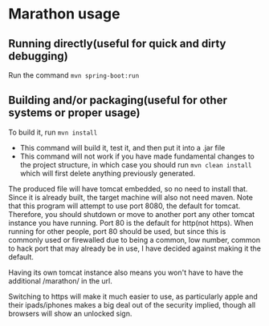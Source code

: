 # Marathon usage
## Running directly(useful for quick and dirty debugging)
Run the command `mvn spring-boot:run`
## Building and/or packaging(useful for other systems or proper usage)
To build it, run `mvn install`
* This command will build it, test it, and then put it into a .jar file
* This command will not work if you have made fundamental changes to the project structure, in which case you should run `mvn clean install` which will first delete anything previously generated.

The produced file will have tomcat embedded, so no need to install that. Since it is already built, the target machine will also not need maven.
Note that this program will attempt to use port 8080, the default for tomcat. Therefore, you should shutdown or move to another port any other tomcat instance you have running. Port 80 is the default for http(not https). When running for other people, port 80 should be used, but since this is commonly used or firewalled due to being a common, low number, common to hack port that may already be in use, I have decided against making it the default.

Having its own tomcat instance also means you won't have to have the additional /marathon/ in the url.

Switching to https will make it much easier to use, as particularly apple and their ipads/iphones makes a big deal out of the security implied, though all browsers will show an unlocked sign. 